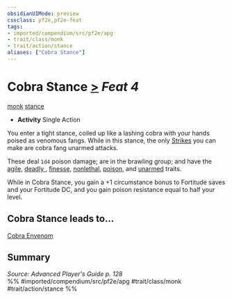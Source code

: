 ```yaml
---
obsidianUIMode: preview
cssclass: pf2e,pf2e-feat
tags:
- imported/compendium/src/pf2e/apg
- trait/class/monk
- trait/action/stance
aliases: ["Cobra Stance"]
---
```

# Cobra Stance  [>](chapter-9-playing-the-game.md#Actions "Single Action") *Feat 4*  
[monk](rules/traits/monk.md)  [stance](stance.md)  

- **Activity** Single Action

You enter a tight stance, coiled up like a lashing cobra with your hands poised as venomous fangs. While in this stance, the only [Strikes](strike.md) you can make are cobra fang unarmed attacks.

These deal `1d4` poison damage; are in the brawling group; and have the [agile](agile.md), [deadly <d10>](deadly.md), [finesse](finesse.md), [nonlethal](nonlethal.md), [poison](rules/traits/poison.md), and [unarmed](unarmed.md) traits.

While in Cobra Stance, you gain a +1 circumstance bonus to Fortitude saves and your Fortitude DC, and you gain poison resistance equal to half your level.

## Cobra Stance leads to...

[Cobra Envenom](cobra-envenom-apg.md)

## Summary

*Source: Advanced Player's Guide p. 128*  
%% #imported/compendium/src/pf2e/apg #trait/class/monk #trait/action/stance %%